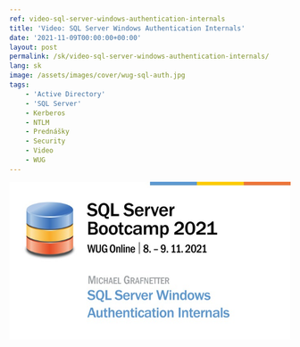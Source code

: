 ```yaml
---
ref: video-sql-server-windows-authentication-internals
title: 'Video: SQL Server Windows Authentication Internals'
date: '2021-11-09T00:00:00+00:00'
layout: post
permalink: /sk/video-sql-server-windows-authentication-internals/
lang: sk
image: /assets/images/cover/wug-sql-auth.jpg
tags:
    - 'Active Directory'
    - 'SQL Server'
    - Kerberos
    - NTLM
    - Prednášky
    - Security
    - Video
    - WUG
---
```


[![SQL Server Windows Authentication Internals](/assets/images/cover/wug-sql-auth.jpg)](https://wug.cz/zaznamy/726-SQL-Server-Bootcamp-2021-SQL-Server-Windows-Authentication-Internals)
